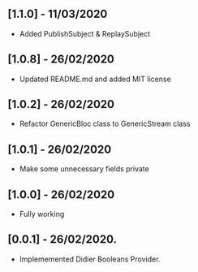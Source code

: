 ## [1.1.0] - 11/03/2020

* Added PublishSubject & ReplaySubject

## [1.0.8] - 26/02/2020

* Updated README.md and added MIT license

## [1.0.2] - 26/02/2020

* Refactor GenericBloc class to GenericStream class

## [1.0.1] - 26/02/2020

* Make some unnecessary fields private

## [1.0.0] - 26/02/2020

* Fully working

## [0.0.1] - 26/02/2020.

* Implememented Didier Booleans Provider.
